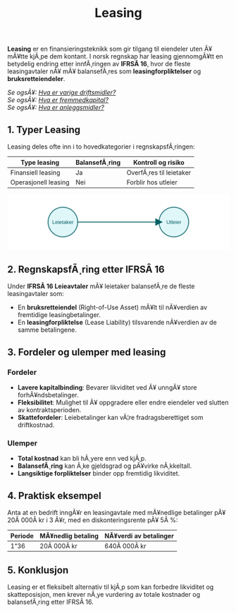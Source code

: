 ﻿---
title: "Leasing"
meta_title: "Leasing"
meta_description: '**Leasing** er en finansieringsteknikk som gir tilgang til eiendeler uten Ã¥ mÃ¥tte kjÃ¸pe dem kontant. I norsk regnskap har leasing gjennomgÃ¥tt en betydelig e...'
slug: leasing
type: blog
layout: pages/single
---

**Leasing** er en finansieringsteknikk som gir tilgang til eiendeler uten Ã¥ mÃ¥tte kjÃ¸pe dem kontant. I norsk regnskap har leasing gjennomgÃ¥tt en betydelig endring etter innfÃ¸ringen av **IFRSÂ 16**, hvor de fleste leasingavtaler nÃ¥ mÃ¥ balansefÃ¸res som **leasingforpliktelser** og **bruksretteiendeler**.

*Se ogsÃ¥: [Hva er varige driftsmidler?](/blogs/regnskap/hva-er-varige-driftsmidler "Hva er varige driftsmidler? Komplett Guide til Avskrivbare Anleggsmidler")*  
*Se ogsÃ¥: [Hva er fremmedkapital?](/blogs/regnskap/hva-er-fremmedkapital "Hva er Fremmedkapital? Komplett Guide til Gjeld og LÃ¥nefinansiering")*  
*Se ogsÃ¥: [Hva er anleggsmidler?](/blogs/regnskap/hva-er-anleggsmidler "Hva er Anleggsmidler? Komplett Guide til Varige Driftsmidler")*

## 1. Typer Leasing

Leasing deles ofte inn i to hovedkategorier i regnskapsfÃ¸ringen:

| Type leasing         | BalansefÃ¸ring | Kontroll og risiko                         |
|----------------------|--------------|--------------------------------------------|
| Finansiell leasing   | Ja           | OverfÃ¸res til leietaker                    |
| Operasjonell leasing | Nei          | Forblir hos utleier                        |

![Leasing Oversikt](leasing-overview.svg)

## 2. RegnskapsfÃ¸ring etter IFRSÂ 16

Under **IFRSÂ 16 Leieavtaler** mÃ¥ leietaker balansefÃ¸re de fleste leasingavtaler som:

* En **bruksretteiendel** (Right-of-Use Asset) mÃ¥lt til nÃ¥verdien av fremtidige leasingbetalinger.
* En **leasingforpliktelse** (Lease Liability) tilsvarende nÃ¥verdien av de samme betalingene.

## 3. Fordeler og ulemper med leasing

### Fordeler

* **Lavere kapitalbinding**: Bevarer likviditet ved Ã¥ unngÃ¥ store forhÃ¥ndsbetalinger.
* **Fleksibilitet**: Mulighet til Ã¥ oppgradere eller endre eiendeler ved slutten av kontraktsperioden.
* **Skattefordeler**: Leiebetalinger kan vÃ¦re fradragsberettiget som driftkostnad.

### Ulemper

* **Total kostnad** kan bli hÃ¸yere enn ved kjÃ¸p.
* **BalansefÃ¸ring** kan Ã¸ke gjeldsgrad og pÃ¥virke nÃ¸kkeltall.
* **Langsiktige forpliktelser** binder opp fremtidig likviditet.

## 4. Praktisk eksempel

Anta at en bedrift inngÃ¥r en leasingavtale med mÃ¥nedlige betalinger pÃ¥ 20Â 000Â kr i 3 Ã¥r, med en diskonteringsrente pÃ¥ 5Â %:

| Periode | MÃ¥nedlig betaling | NÃ¥verdi av betalinger |
|---------|-------------------|-----------------------|
| 1“36    | 20Â 000Â kr         | 640Â 000Â kr            |

## 5. Konklusjon

Leasing er et fleksibelt alternativ til kjÃ¸p som kan forbedre likviditet og skatteposisjon, men krever nÃ¸ye vurdering av totale kostnader og balansefÃ¸ring etter IFRSÂ 16.






